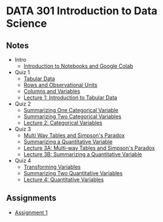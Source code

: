 # DATA 301 Introduction to Data Science

## Notes
- Intro
    - [Introduction to Notebooks and Google Colab](./notes/intro/Introduction_to_Notebooks_and_Colab.ipynb)
- Quiz 1
    - [Tabular Data](./notes/quiz1/Tabular_Data.ipynb)
    - [Rows and Observational Units](./notes/quiz1/Rows_and_Observational_Units.ipynb)
    - [Columns and Variables](./notes/quiz1/Columns_and_Variables.ipynb)
    - [Lecture 1: Introduction to Tabular Data](./notes/quiz1/Day_01_Introduction_to_Tabular_Data.ipynb)
- Quiz 2
    - [Summarizing One Categorical Variable](./notes/quiz2/Summarizing_One_Categorical_Variable.ipynb)
    - [Summarizing Two Categorical Variables](./notes/quiz2/Summarizing_Two_Categorical_Variables.ipynb)
    - [Lecture 2: Categorical Variables](./notes/quiz2/Day_02_Categorical_Variables.ipynb)
- Quiz 3
    - [Multi Way Tables and Simpson's Paradox](./notes/quiz3/Multi_Way_Tables_and_Simpson's_Paradox.ipynb)
    - [Summarizing a Quantitative Variable](./notes/quiz3/Summarizing_a_Quantitative_Variable.ipynb)
    - [Lecture 3A: Multi-way Tables and Simpson's Paradox](./notes/quiz3/Day_03A_Multi_Way_Tables_and_Simpson's_Paradox.ipynb)
    - [Lecture 3B: Summarizing a Quantitative Variable](./notes/quiz3/Day_03B_Summarizing_a_Quantitative_Variable.ipynb)
- Quiz 4
    - [Transforming Variables](./notes/quiz4/Transforming_Variables.ipynb)
    - [Summarizing Two Quantitative Variables](./notes/quiz4/Summarizing_Two_Quantitative_Variables.ipynb)
    - [Lecture 4: Quantitative Variables](./notes/quiz4/Day_04_Quantitative_Variables_solution.ipynb)

## Assignments
- [Assignment 1](./assignments/DATA_301_Assignment_1_Sreshta_Talluri_and_Ishaan_Sathaye.ipynb)
    